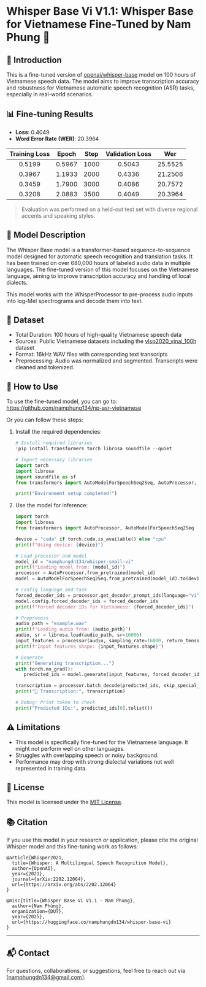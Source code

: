 # Whisper Base Vi V1.1: Whisper Base for Vietnamese Fine-Tuned by Nam Phung 🚀

## 📝 Introduction

This is a fine-tuned version of [openai/whisper-base](https://huggingface.co/openai/whisper-base) model on 100 hours of Vietnamese speech data. The model aims to improve transcription accuracy and robustness for Vietnamese automatic speech recognition (ASR) tasks, especially in real-world scenarios.

## 📊 Fine-tuning Results

- **Loss**: 0.4049
- **Word Error Rate (WER)**: 20.3964

| Training Loss | Epoch  | Step | Validation Loss | Wer     |
|:-------------:|:------:|:----:|:---------------:|:-------:|
| 0.5199        | 0.5967 | 1000 | 0.5043          | 25.5525 |
| 0.3967        | 1.1933 | 2000 | 0.4336          | 21.2506 |
| 0.3459        | 1.7900 | 3000 | 0.4086          | 20.7572 |
| 0.3208        | 2.0883 | 3500 | 0.4049          | 20.3964 |

> Evaluation was performed on a held-out test set with diverse regional accents and speaking styles.

## 📝 Model Description

The Whisper Base model is a transformer-based sequence-to-sequence model designed for automatic speech recognition and translation tasks. It has been trained on over 680,000 hours of labeled audio data in multiple languages. The fine-tuned version of this model focuses on the Vietnamese language, aiming to improve transcription accuracy and handling of local dialects.

This model works with the WhisperProcessor to pre-process audio inputs into log-Mel spectrograms and decode them into text.

## 📁 Dataset

- Total Duration: 100 hours of high-quality Vietnamese speech data  
- Sources: Public Vietnamese datasets including the [vlsp2020_vinai_100h](https://huggingface.co/vinai/vlsp2020_vinai) dataset
- Format: 16kHz WAV files with corresponding text transcripts  
- Preprocessing: Audio was normalized and segmented. Transcripts were cleaned and tokenized.  

## 🚀 How to Use

To use the fine-tuned model, you can go to: https://github.com/namphung134/np-asr-vietnamese

Or you can follow these steps:

1. Install the required dependencies:
   ```python
   # Install required libraries
   !pip install transformers torch librosa soundfile --quiet

   # Import necessary libraries
   import torch
   import librosa
   import soundfile as sf
   from transformers import AutoModelForSpeechSeq2Seq, AutoProcessor, pipeline

   print("Environment setup completed!")
   ```

2. Use the model for inference:
   ```python
   import torch
   import librosa
   from transformers import AutoProcessor, AutoModelForSpeechSeq2Seq

   device = "cuda" if torch.cuda.is_available() else "cpu"
   print(f"Using device: {device}")

   # Load processor and model
   model_id = "namphungdn134/whisper-small-vi"
   print(f"Loading model from: {model_id}")
   processor = AutoProcessor.from_pretrained(model_id)
   model = AutoModelForSpeechSeq2Seq.from_pretrained(model_id).to(device)

   # config language and task
   forced_decoder_ids = processor.get_decoder_prompt_ids(language="vi", task="transcribe")
   model.config.forced_decoder_ids = forced_decoder_ids
   print(f"Forced decoder IDs for Vietnamese: {forced_decoder_ids}")

   # Preprocess
   audio_path = "example.wav"  
   print(f"Loading audio from: {audio_path}")
   audio, sr = librosa.load(audio_path, sr=16000)  
   input_features = processor(audio, sampling_rate=16000, return_tensors="pt").input_features.to(device)
   print(f"Input features shape: {input_features.shape}")

   # Generate
   print("Generating transcription...")
   with torch.no_grad():
      predicted_ids = model.generate(input_features, forced_decoder_ids=forced_decoder_ids)

   transcription = processor.batch_decode(predicted_ids, skip_special_tokens=True)[0]
   print("📝 Transcription:", transcription)

   # Debug: Print token to check
   print("Predicted IDs:", predicted_ids[0].tolist())
   ```

## ⚠️ Limitations

- This model is specifically fine-tuned for the Vietnamese language. It might not perform well on other languages.
- Struggles with overlapping speech or noisy background.
- Performance may drop with strong dialectal variations not well represented in training data.

## 📄 License

This model is licensed under the [MIT License](LICENSE).

## 📚 Citation

If you use this model in your research or application, please cite the original Whisper model and this fine-tuning work as follows:

```
@article{Whisper2021,
  title={Whisper: A Multilingual Speech Recognition Model},
  author={OpenAI},
  year={2021},
  journal={arXiv:2202.12064},
  url={https://arxiv.org/abs/2202.12064}
}
```

```
@misc{title={Whisper Base Vi V1.1 - Nam Phung},
  author={Nam Phùng},
  organization={DUT},
  year={2025},
  url={https://huggingface.co/namphungdn134/whisper-base-vi}
}
```

---

## 📬 Contact 

For questions, collaborations, or suggestions, feel free to reach out via [namphungdn134@gmail.com].
